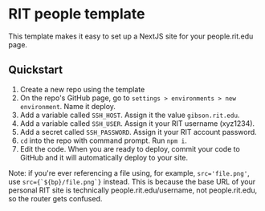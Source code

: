 # RIT people template
This template makes it easy to set up a NextJS site for your people.rit.edu page.

## Quickstart
1. Create a new repo using the template
2. On the repo's GitHub page, go to `settings > environments > new environment`. Name it deploy.
3. Add a variable called `SSH_HOST`. Assign it the value `gibson.rit.edu`.
4. Add a variable called `SSH_USER`. Assign it your RIT username (xyz1234).
5. Add a secret called `SSH_PASSWORD`. Assign it your RIT account password.
6. `cd` into the repo with command prompt. Run `npm i`.
7. Edit the code. When you are ready to deploy, commit your code to GitHub and it will automatically deploy to your site.

Note: if you're ever referencing a file using, for example, `src='file.png'`, use ```src={`${bp}/file.png`}``` instead. This is because the base URL of your personal RIT site is technically people.rit.edu/username, not people.rit.edu, so the router gets confused.

